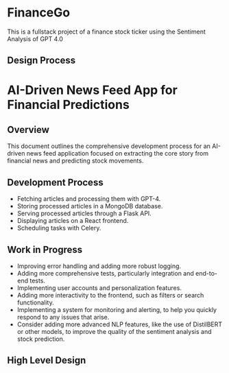 # FinanceGo
This is a fullstack project of a finance stock ticker using the Sentiment Analysis of GPT 4.0 

## Design Process


# AI-Driven News Feed App for Financial Predictions

## Overview
This document outlines the comprehensive development process for an AI-driven news feed application focused on extracting the core story from financial news and predicting stock movements.

## Development Process

* Fetching articles and processing them with GPT-4.
* Storing processed articles in a MongoDB database.
* Serving processed articles through a Flask API.
* Displaying articles on a React frontend.
* Scheduling tasks with Celery.

## Work in Progress



* Improving error handling and adding more robust logging.
* Adding more comprehensive tests, particularly integration and end-to-end tests.
* Implementing user accounts and personalization features.
* Adding more interactivity to the frontend, such as filters or search functionality.
* Implementing a system for monitoring and alerting, to help you quickly respond to any issues that arise.
* Consider adding more advanced NLP features, like the use of DistilBERT or other models, to improve the quality of the sentiment analysis and stock prediction.


## High Level Design 

